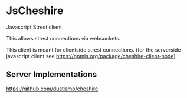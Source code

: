 JsCheshire
==========

Javascript Strest client

This allows strest connections via websockets.

This client is meant for clientside strest connections.  (for the serverside javascript client see https://npmjs.org/package/cheshire-client-node)




## Server Implementations

https://github.com/dustismo/cheshire

